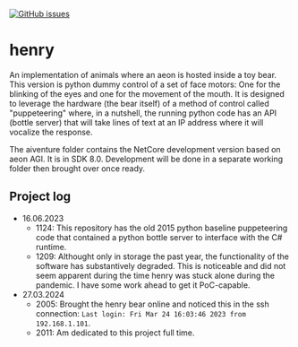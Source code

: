 [![GitHub issues](https://img.shields.io/github/issues/cartheur/henry)](https://github.com/cartheur/henry/issues)

# henry

An implementation of animals where an aeon is hosted inside a toy bear. This version is python dummy control of a set of face motors: One for the blinking of the eyes and one for the movement of the mouth. It is designed to leverage the hardware (the bear itself) of a method of control called "puppeteering" where, in a nutshell, the running python code has an API (bottle server) that will take lines of text at an IP address where it will vocalize the response.

The aiventure folder contains the NetCore development version based on aeon AGI. It is in SDK 8.0. Development will be done in a separate working folder then brought over once ready.

## Project log

* 16.06.2023
    - 1124: This repository has the old 2015 python baseline puppeteering code that contained a python bottle server to interface with the C# runtime.
    - 1209: Althought only in storage the past year, the functionality of the software has substantively degraded. This is noticeable and did not seem apparent during the time henry was stuck alone during the pandemic. I have some work ahead to get it PoC-capable.
* 27.03.2024
    - 2005: Brought the henry bear online and noticed this in the ssh connection: `Last login: Fri Mar 24 16:03:46 2023 from 192.168.1.101`.
    - 2011: Am dedicated to this project full time.
    